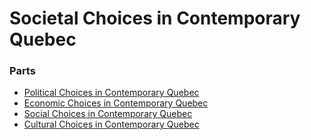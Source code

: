 # Societal Choices in Contemporary Quebec

### Parts

* [Political Choices in Contemporary Quebec](./1.md)
* [Economic Choices in Contemporary Quebec](./2.md)
* [Social Choices in Contemporary Quebec](./3.md)
* [Cultural Choices in Contemporary Quebec](./4.md)